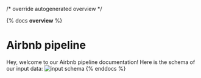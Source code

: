 /* override autogenerated overview */

{% docs __overview__ %}
# Airbnb pipeline

Hey, welcome to our Airbnb pipeline documentation!
Here is the schema of our input data:
![input schema](assets/input_schema.png)
{% enddocs %}